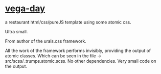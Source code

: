 # [vega-day](https://vega-day.firebaseapp.com)



a restaurant html/css/pureJS template using some atomic css.

Ultra small.

From author of the urals.css framework.

All the work of the framework performs invisibly, providing the output of atomic classes. Which can be seen in the file -> src/scss/_trumps.atomic.scss. No other dependencies. Very small code on the output.
